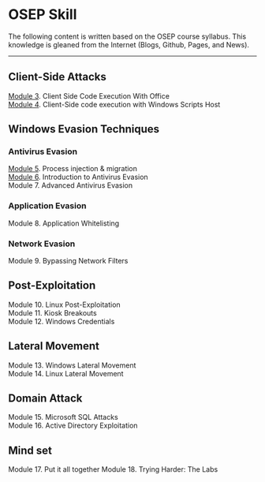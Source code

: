 # OSEP Skill

The following content is written based on the OSEP course syllabus. This knowledge is gleaned from the Internet (Blogs, Github, Pages, and News).

---

## Client-Side Attacks
[Module 3](https://github.com/col-1002/OSEP-Course/blob/main/Modules/Module%203.%20Client%20Side%20Code%20Execution%20With%20Office.md). Client Side Code Execution With Office    
[Module 4](https://github.com/col-1002/OSEP-Course/blob/main/Modules/Module%204.%20Client-Side%20code%20execution%20with%20Windows%20Scripts%20Host.md). Client-Side code execution with Windows Scripts Host 

## Windows Evasion Techniques
### Antivirus Evasion
[Module 5](https://github.com/col-1002/OSEP-Course/blob/main/Modules/Module%205.%20Process%20injection%20and%20migration.md). Process injection & migration     
[Module 6](https://github.com/col-1002/OSEP-Course/blob/main/Modules/Module%206.%20Intro%20to%20Antivirus%20Evasion.md). Introduction to Antivirus Evasion      
Module 7. Advanced Antivirus Evasion     

### Application Evasion
Module 8. Application Whitelisting

### Network Evasion
Module 9. Bypassing Network Filters

## Post-Exploitation
Module 10. Linux Post-Exploitation      
Module 11. Kiosk Breakouts      
Module 12. Windows Credentials      

## Lateral Movement
Module 13. Windows Lateral Movement    
Module 14. Linux Lateral Movement    

## Domain Attack
Module 15. Microsoft SQL Attacks    
Module 16. Active Directory Exploitation      

## Mind set
Module 17. Put it all together
Module 18. Trying Harder: The Labs
